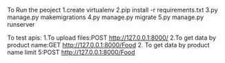 To Run the peoject
1.create virtualenv
2.pip install -r requirements.txt
3.py manage.py makemigrations
4.py manage.py migrate
5.py manage.py runserver

To test apis:
1.To upload files:POST http://127.0.0.1:8000/
2.To get data by product name:GET http://127.0.0.1:8000/Food
2. To get data by product name limit 5:POST http://127.0.0.1:8000/Food
